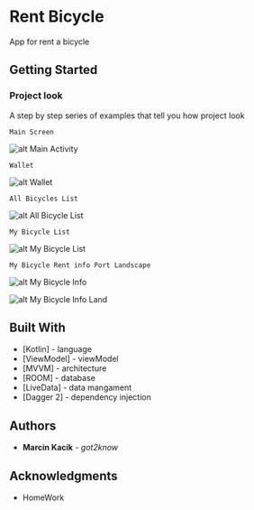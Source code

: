 # Rent Bicycle

App for rent a bicycle

## Getting Started

### Project look

A step by step series of examples that tell you how project look

```
Main Screen
```
![alt Main Activity](https://github.com/Szpansky/RentBicycle/blob/master/app/src/main/res/drawable-xxxhdpi/main_activity.PNG)

```
Wallet
```
![alt Wallet](https://github.com/Szpansky/RentBicycle/blob/master/app/src/main/res/drawable-xxxhdpi/wallet_activity.PNG)

```
All Bicycles List
```
![alt All Bicycle List](https://github.com/Szpansky/RentBicycle/blob/master/app/src/main/res/drawable-xxxhdpi/all_bicycles_list.PNG)

```
My Bicycle List
```
![alt My Bicycle List](https://github.com/Szpansky/RentBicycle/blob/master/app/src/main/res/drawable-xxxhdpi/my_bycicles_list.PNG)

```
My Bicycle Rent info Port Landscape
```
![alt My Bicycle Info](https://github.com/Szpansky/RentBicycle/blob/master/app/src/main/res/drawable-xxxhdpi/my_bicycle_rent_info.PNG)

![alt My Bicycle Info Land](https://github.com/Szpansky/RentBicycle/blob/master/app/src/main/res/drawable-xxxhdpi/my_bicycle_rent_info_land.PNG)


## Built With

* [Kotlin] - language
* [ViewModel] - viewModel
* [MVVM] - architecture
* [ROOM] - database
* [LiveData] - data mangament
* [Dagger 2] - dependency injection

## Authors

* **Marcin Kacik** - *got2know*

## Acknowledgments

* HomeWork
